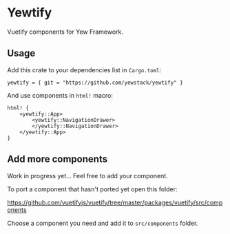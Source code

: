 # Yewtify

Vuetify components for Yew Framework.

## Usage

Add this crate to your dependencies list in `Cargo.toml`:

```
yewtify = { git = "https://github.com/yewstack/yewtify" }
```

And use components in `html!` macro:

```
html! {
    <yewtify::App>
        <yewtify::NavigationDrawer>
        </yewtify::NavigationDrawer>
    </yewtify::App>
}
```

## Add more components

Work in progress yet... Feel free to add your component.

To port a component that hasn't ported yet open this folder:

https://github.com/vuetifyjs/vuetify/tree/master/packages/vuetify/src/components

Choose a component you need and add it to `src/components` folder.
